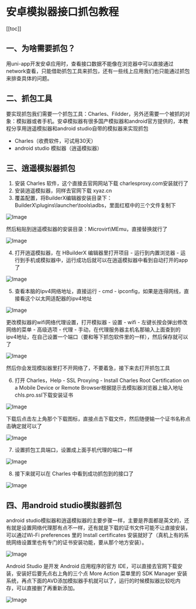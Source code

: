# 安卓模拟器接口抓包教程

[[toc]]

## 一、为啥需要抓包？
用uni-app开发安卓应用时，查看接口数据不能像在浏览器中可以直接通过network查看，只能借助抓包工具来抓包，还有一些线上应用我们也只能通过抓包来排查具体的问题。

## 二、抓包工具
要实现抓包我们需要一个抓包工具：Charles、Fildder，另外还需要一个被抓的对象：模拟器或者手机。安卓模拟器有很多国产模拟器和android官方提供的，本教程分享用逍遥模拟器和android studio自带的模拟器来实现抓包

* Charles（收费软件，可试用30天）
* android studio 模拟器（逍遥模拟器）

## 三、逍遥模拟器抓包
1. 安装 Charles 软件，这个直接去官网网站下载 charlesproxy.com安装就行了
2. 安装逍遥模拟器，同样去官网下载 xyaz.cn
3. 覆盖配置，将BuilderX编辑器安装目录下：BuilderX\plugins\launcher\tools\adbs，里面红框中的三个文件复制下

![Image](./1.png)

然后粘贴到逍遥模拟器的安装目录：Microvirt\MEmu，直接替换就行了

![Image](./2.png)

4. 打开逍遥模拟器，在 HBuilderX 编辑器里打开项目 - 运行到内置浏览器 - 运行到手机或模拟器中，运行成功后就可以在逍遥模拟器中看到自动打开的app了

![Image](./3.png)  

5. 查看本脑的ipv4网络地址，直接运行 - cmd - ipconfig，如果是连得网线，直接看这个以太网适配器的ipv4地址

![Image](./4.png)  

更改模拟器的wifi网络代理设置，打开模拟器 - 设置 - wifi - 左键长按会弹出修改网络的菜单 - 高级选项 - 代理 - 手动，在代理服务器主机名那输入上面查到的ipv4地址，在自己设置一个端口（要和等下抓包软件里的一样），然后保存就可以了

![Image](./5.png)

然后你会发现模拟器里打不开网络了，不要着急，接下来去打开抓包工具

6. 打开 Charles，Help - SSL Proxying - Install Charles Root Certification on a Mobile Device or Remote Browser根据提示去模拟器浏览器上输入地址 chls.pro.ssl下载安装证书

![Image](./6.png)

下载后点击左上角那个下载图标，直接点击下载文件，然后随便输一个证书名称点击确定就可以了

![Image](./7.png)

7. 设置抓包工具端口，设置成上面手机代理的端口一样

![Image](./8.png)

8. 接下来就可以在 Charles 中看到成功抓包到的接口了

![Image](./9.png)

## 四、用android studio模拟器抓包

android studio模拟器和逍遥模拟器的主要步骤一样，主要是界面都是英文的，还有就是设置网络代理那有点不一样，还有就是下载的证书文件可能不让直接安装，可以通过Wi-Fi preferences 里的 Install certificates 安装就好了（真机上有的系统网络设置里也有专门的证书安装功能，要从那个地方安装）。

![Image](./10.png)

Android Studio 是开发 Android 应用程序的官方 IDE，可以直接去官网下载安装，安装好后要先点右上角的三个点 More Action 菜单里的 SDK Manager 安装系统，再点下面的AVD添加模拟器手机就可以了，运行的时候模拟器比较吃内存，可以直接删了再重新添加。

![Image](./11.png)